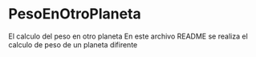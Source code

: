 # PesoEnOtroPlaneta
El calculo del peso en otro planeta 
En este archivo README se realiza el calculo de peso de un planeta difirente
